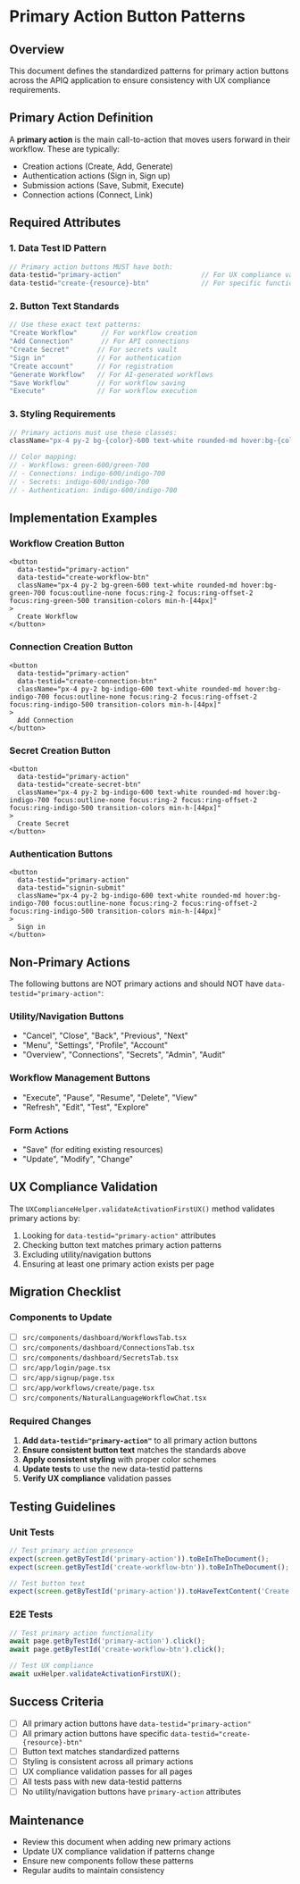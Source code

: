 # Primary Action Button Patterns

## Overview

This document defines the standardized patterns for primary action buttons across the APIQ application to ensure consistency with UX compliance requirements.

## Primary Action Definition

A **primary action** is the main call-to-action that moves users forward in their workflow. These are typically:
- Creation actions (Create, Add, Generate)
- Authentication actions (Sign in, Sign up)
- Submission actions (Save, Submit, Execute)
- Connection actions (Connect, Link)

## Required Attributes

### 1. Data Test ID Pattern
```typescript
// Primary action buttons MUST have both:
data-testid="primary-action"                    // For UX compliance validation
data-testid="create-{resource}-btn"             // For specific functionality testing
```

### 2. Button Text Standards
```typescript
// Use these exact text patterns:
"Create Workflow"      // For workflow creation
"Add Connection"       // For API connections  
"Create Secret"       // For secrets vault
"Sign in"             // For authentication
"Create account"      // For registration
"Generate Workflow"   // For AI-generated workflows
"Save Workflow"       // For workflow saving
"Execute"             // For workflow execution
```

### 3. Styling Requirements
```typescript
// Primary actions must use these classes:
className="px-4 py-2 bg-{color}-600 text-white rounded-md hover:bg-{color}-700 focus:outline-none focus:ring-2 focus:ring-offset-2 focus:ring-{color}-500 transition-colors min-h-[44px]"

// Color mapping:
// - Workflows: green-600/green-700
// - Connections: indigo-600/indigo-700  
// - Secrets: indigo-600/indigo-700
// - Authentication: indigo-600/indigo-700
```

## Implementation Examples

### Workflow Creation Button
```tsx
<button
  data-testid="primary-action"
  data-testid="create-workflow-btn"
  className="px-4 py-2 bg-green-600 text-white rounded-md hover:bg-green-700 focus:outline-none focus:ring-2 focus:ring-offset-2 focus:ring-green-500 transition-colors min-h-[44px]"
>
  Create Workflow
</button>
```

### Connection Creation Button
```tsx
<button
  data-testid="primary-action"
  data-testid="create-connection-btn"
  className="px-4 py-2 bg-indigo-600 text-white rounded-md hover:bg-indigo-700 focus:outline-none focus:ring-2 focus:ring-offset-2 focus:ring-indigo-500 transition-colors min-h-[44px]"
>
  Add Connection
</button>
```

### Secret Creation Button
```tsx
<button
  data-testid="primary-action"
  data-testid="create-secret-btn"
  className="px-4 py-2 bg-indigo-600 text-white rounded-md hover:bg-indigo-700 focus:outline-none focus:ring-2 focus:ring-offset-2 focus:ring-indigo-500 transition-colors min-h-[44px]"
>
  Create Secret
</button>
```

### Authentication Buttons
```tsx
<button
  data-testid="primary-action"
  data-testid="signin-submit"
  className="px-4 py-2 bg-indigo-600 text-white rounded-md hover:bg-indigo-700 focus:outline-none focus:ring-2 focus:ring-offset-2 focus:ring-indigo-500 transition-colors min-h-[44px]"
>
  Sign in
</button>
```

## Non-Primary Actions

The following buttons are NOT primary actions and should NOT have `data-testid="primary-action"`:

### Utility/Navigation Buttons
- "Cancel", "Close", "Back", "Previous", "Next"
- "Menu", "Settings", "Profile", "Account"
- "Overview", "Connections", "Secrets", "Admin", "Audit"

### Workflow Management Buttons
- "Execute", "Pause", "Resume", "Delete", "View"
- "Refresh", "Edit", "Test", "Explore"

### Form Actions
- "Save" (for editing existing resources)
- "Update", "Modify", "Change"

## UX Compliance Validation

The `UXComplianceHelper.validateActivationFirstUX()` method validates primary actions by:

1. Looking for `data-testid="primary-action"` attributes
2. Checking button text matches primary action patterns
3. Excluding utility/navigation buttons
4. Ensuring at least one primary action exists per page

## Migration Checklist

### Components to Update

- [ ] `src/components/dashboard/WorkflowsTab.tsx`
- [ ] `src/components/dashboard/ConnectionsTab.tsx` 
- [ ] `src/components/dashboard/SecretsTab.tsx`
- [ ] `src/app/login/page.tsx`
- [ ] `src/app/signup/page.tsx`
- [ ] `src/app/workflows/create/page.tsx`
- [ ] `src/components/NaturalLanguageWorkflowChat.tsx`

### Required Changes

1. **Add `data-testid="primary-action"`** to all primary action buttons
2. **Ensure consistent button text** matches the standards above
3. **Apply consistent styling** with proper color schemes
4. **Update tests** to use the new data-testid patterns
5. **Verify UX compliance** validation passes

## Testing Guidelines

### Unit Tests
```typescript
// Test primary action presence
expect(screen.getByTestId('primary-action')).toBeInTheDocument();
expect(screen.getByTestId('create-workflow-btn')).toBeInTheDocument();

// Test button text
expect(screen.getByTestId('primary-action')).toHaveTextContent('Create Workflow');
```

### E2E Tests
```typescript
// Test primary action functionality
await page.getByTestId('primary-action').click();
await page.getByTestId('create-workflow-btn').click();

// Test UX compliance
await uxHelper.validateActivationFirstUX();
```

## Success Criteria

- [ ] All primary action buttons have `data-testid="primary-action"`
- [ ] All primary action buttons have specific `data-testid="create-{resource}-btn"`
- [ ] Button text matches standardized patterns
- [ ] Styling is consistent across all primary actions
- [ ] UX compliance validation passes for all pages
- [ ] All tests pass with new data-testid patterns
- [ ] No utility/navigation buttons have `primary-action` attributes

## Maintenance

- Review this document when adding new primary actions
- Update UX compliance validation if patterns change
- Ensure new components follow these patterns
- Regular audits to maintain consistency 
